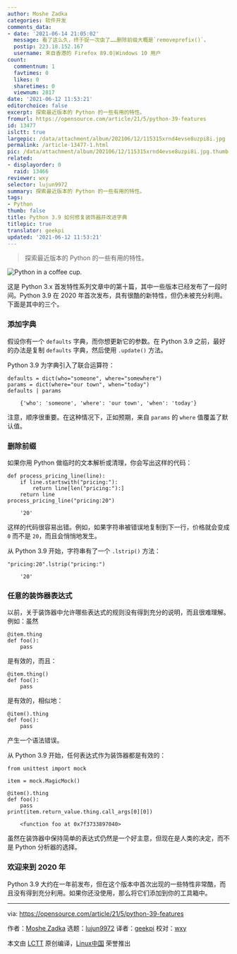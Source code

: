 ```yaml
---
author: Moshe Zadka
categories: 软件开发
comments_data:
- date: '2021-06-14 21:05:02'
  message: 看了这么久，终于捉一次虫了……删除前缀大概是`removeprefix()`。
  postip: 223.18.152.167
  username: 来自香港的 Firefox 89.0|Windows 10 用户
count:
  commentnum: 1
  favtimes: 0
  likes: 0
  sharetimes: 0
  viewnum: 2817
date: '2021-06-12 11:53:21'
editorchoice: false
excerpt: 探索最近版本的 Python 的一些有用的特性。
fromurl: https://opensource.com/article/21/5/python-39-features
id: 13477
islctt: true
largepic: /data/attachment/album/202106/12/115315xrnd4evse8uzpi8i.jpg
permalink: /article-13477-1.html
pic: /data/attachment/album/202106/12/115315xrnd4evse8uzpi8i.jpg.thumb.jpg
related:
- displayorder: 0
  raid: 13466
reviewer: wxy
selector: lujun9972
summary: 探索最近版本的 Python 的一些有用的特性。
tags:
- Python
thumb: false
title: Python 3.9 如何修复装饰器并改进字典
titlepic: true
translator: geekpi
updated: '2021-06-12 11:53:21'
---
```



> 
> 探索最近版本的 Python 的一些有用的特性。
> 
> 
> 


![](/data/attachment/album/202106/12/115315xrnd4evse8uzpi8i.jpg "Python in a coffee cup.")


这是 Python 3.x 首发特性系列文章中的第十篇，其中一些版本已经发布了一段时间。Python 3.9 在 2020 年首次发布，具有很酷的新特性，但仍未被充分利用。下面是其中的三个。


### 添加字典


假设你有一个 `defaults` 字典，而你想更新它的参数。在 Python 3.9 之前，最好的办法是复制 `defaults` 字典，然后使用 `.update()` 方法。


Python 3.9 为字典引入了联合运算符：



```
defaults = dict(who="someone", where="somewhere")
params = dict(where="our town", when="today")
defaults | params

```


```
    {'who': 'someone', 'where': 'our town', 'when': 'today'}

```

注意，顺序很重要。在这种情况下，正如预期，来自 `params` 的 `where` 值覆盖了默认值。


### 删除前缀


如果你用 Python 做临时的文本解析或清理，你会写出这样的代码：



```
def process_pricing_line(line):
    if line.startswith("pricing:"):
        return line[len("pricing:"):]
    return line
process_pricing_line("pricing:20")

```


```
    '20'

```

这样的代码很容易出错。例如，如果字符串被错误地复制到下一行，价格就会变成 `0` 而不是 `20`，而且会悄悄地发生。


从 Python 3.9 开始，字符串有了一个 `.lstrip()` 方法：



```
"pricing:20".lstrip("pricing:")

```


```
    '20'

```

### 任意的装饰器表达式


以前，关于装饰器中允许哪些表达式的规则没有得到充分的说明，而且很难理解。例如：虽然



```
@item.thing
def foo():
    pass

```

是有效的，而且：



```
@item.thing()
def foo():
    pass

```

是有效的，相似地：



```
@item().thing
def foo():
    pass

```

产生一个语法错误。


从 Python 3.9 开始，任何表达式作为装饰器都是有效的：



```
from unittest import mock

item = mock.MagicMock()

@item().thing
def foo():
    pass
print(item.return_value.thing.call_args[0][0])

```


```
    <function foo at 0x7f3733897040>

```

虽然在装饰器中保持简单的表达式仍然是一个好主意，但现在是人类的决定，而不是 Python 分析器的选择。


### 欢迎来到 2020 年


Python 3.9 大约在一年前发布，但在这个版本中首次出现的一些特性非常酷，而且没有得到充分利用。如果你还没使用，那么将它们添加到你的工具箱中。




---


via: <https://opensource.com/article/21/5/python-39-features>


作者：[Moshe Zadka](https://opensource.com/users/moshez) 选题：[lujun9972](https://github.com/lujun9972) 译者：[geekpi](https://github.com/geekpi) 校对：[wxy](https://github.com/wxy)


本文由 [LCTT](https://github.com/LCTT/TranslateProject) 原创编译，[Linux中国](https://linux.cn/) 荣誉推出